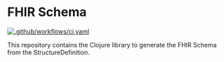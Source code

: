 # FHIR Schema

[![.github/workflows/ci.yaml](https://github.com/fhir-clj/fhir-schema/actions/workflows/ci.yaml/badge.svg)](https://github.com/fhir-clj/fhir-schema/actions/workflows/ci.yaml)

This repository contains the Clojure library to generate the FHIR Schema from the StructureDefinition.

